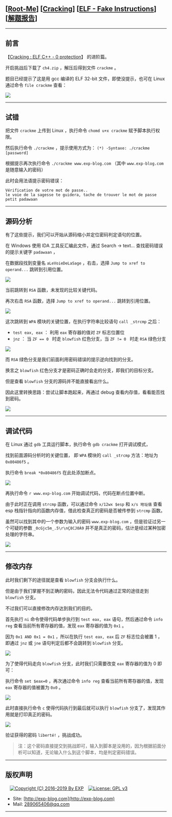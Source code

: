 ## [[Root-Me](https://www.root-me.org/)] [[Cracking](https://www.root-me.org/en/Challenges/Cracking/)] [[ELF - Fake Instructions](https://www.root-me.org/en/Challenges/Cracking/ELF-Fake-Instructions)] [[解题报告](http://exp-blog.com/2019/01/02/pid-2597/4/)]

------

## 前言

【[Cracking : ELF C++ - 0 protection](https://github.com/lyy289065406/CTF-Solving-Reports/tree/master/rootme/Cracking/%5B05%5D%20%5B10P%5D%20PE%20DotNet%20-%200%20protection)】 的进阶篇。

开启挑战后下载了 `ch4.zip` ，解压后得到文件 `crackme` 。

题目已经提示了这是用 gcc 编译的 ELF 32-bit 文件，即使没提示，也可在 Linux 通过命令 `file crackme` 查看：

![](http://exp-blog.com/wp-content/uploads/2019/02/a8a8cc1366f19e55e8ac70507dffaa80.png)

------------

## 试错

把文件 `crackme` 上传到 Linux ，执行命令 `chomd u+x crackme` 赋予脚本执行权限。

然后执行命令 `./crackme` ，提示使用方式为： `(*) -Syntaxe: ./crackme [password] `

根据提示再次执行命令 `./crackme www.exp-blog.com` （其中 `www.exp-blog.com` 是随意输入的密码）

此时会用法语提示密码错误：

```
Vérification de votre mot de passe..
le voie de la sagesse te guidera, tache de trouver le mot de passe petit padawaan
```

------------

## 源码分析

有了这些提示，我们可以开始从源码缩小并定位密码判定语句的位置。

在 Windows 使用 IDA 工具反汇编此文件，通过 Search -> text...  查找密码错误的提示关键字 `padawaan` ，

在数据段找到变量名 `aLeVoieDeLaSage` ，右击，选择 `Jump to xref to operand...` 跳转到引用位置。

![](http://exp-blog.com/wp-content/uploads/2019/02/30278399f93d91be47fc9e223308d3b6.png)


当前跳转到 `RSA` 函数，未发现的比较关键代码。

再次右击 `RSA` 函数，选择 `Jump to xref to operand...` 跳转到引用位置。

![](http://exp-blog.com/wp-content/uploads/2019/02/4308a159bf421c0c45f5996ec21bcc6a.png)

这次跳转到 `WPA` 模块的关键位置，在执行字符串比较语句 `call _strcmp` 之后：

- `test eax, eax` ： 利用 `eax` 寄存器的值对 `ZF` 标志位置位
- `jnz` ： 当 `ZF == 0 ` 时走 `blowfish` 红色分支，当 `ZF != 0 ` 时走 `RSA` 绿色分支

![](http://exp-blog.com/wp-content/uploads/2019/02/a6f4b9979e4544c44233bf16043cac54.png)

而 `RSA` 绿色分支是我们前面利用密码错误的提示逆向找到的分支。

换言之 `blowfish` 红色分支才是密码正确时会走的分支，即我们的目标分支。

但是查看 `blowfish` 分支的源码并不能直接看出什么。

因此这里转换思路：尝试让脚本跑起来，再通过 debug 查看内存值，看看能否找到密码。

![](http://exp-blog.com/wp-content/uploads/2019/02/1f55a16e9a581c3eff5389061bbafd20.png)

------------

## 调试代码

在 Linux 通过 `gdb` 工具运行脚本，执行命令 `gdb crackme`  打开调试模式，

找到前面源码分析时的关键位置， 即 `WPA` 模块的 `call _strcmp` 方法：地址为 `0x80486f5` 。

执行命令 `break *0x80486f5` 在此处添加断点。

![](http://exp-blog.com/wp-content/uploads/2019/02/e1466b82bdb817991cef85a91a6cb1ff.png)

再执行命令 `r www.exp-blog.com` 开始调试代码，代码在断点位置中断。

由于此时正在调用 `strcmp` 函数，可以通过命令 `x/12wx $esp` 和 `x/s 地址值` 查看 esp 栈指针指向的函数内存值，借此检查真正的密码是否被传参到 `strcmp` 函数。

虽然可以找到其中的一个参数为输入的密码 `www.exp-blog.com` ，但是验证过另一个可疑的参数 `_0cGjc5m_.5\r\nÇ8CJ0À9` 并不是真正的密码，估计是经过某种加密处理的字符串。

![](http://exp-blog.com/wp-content/uploads/2019/02/72cd59ad521366ded269ca379245f50c.png)

------------

## 修改内存

此时我们剩下的途径就是查看 `blowfish` 分支会执行什么。

但是由于我们掌握不到正确的密码，因此无法令代码通过正常的途径走到 `blowfish` 分支。

不过我们可以直接修改内存达到我们的目的。

首先执行 `ni` 命令使得代码单步执行到 `test eax, eax` 语句，然后通过命令 `info reg` 查看当前所有寄存器的值，发现 `eax` 寄存器的值为 `0x1` 。

因为 `0x1 AND 0x1 = 0x1` ，所以在执行 `test eax, eax` 后 `ZF` 标志位会被置 1 ，即通过 `jnz` 或 `jne` 语句判定后都不会跳转到  `blowfish` 分支。

![](http://exp-blog.com/wp-content/uploads/2019/02/c7d9bd0a7f21e46d935f98d5645eb1c5.png)

为了使得代码走向  `blowfish` 分支，此时我们只需要改变 `eax` 寄存器的值为 0 即可：

执行命令 `set $eax=0` ，再次通过命令 `info reg` 查看当前所有寄存器的值，发现 `eax` 寄存器的值被置为 `0x0` 。

![](http://exp-blog.com/wp-content/uploads/2019/02/05a55b8a6d2fba70c441296e08c92f92.png)

此时直接执行命令 `c` 使得代码执行到最后就可以执行  `blowfish` 分支了，发现其作用就是打印真正的密码。

![](http://exp-blog.com/wp-content/uploads/2019/02/415a23208e91fc71073d2edd04833b07.png)

验证获得的密码 `liberté!` ，挑战成功。

> 注：这个密码直接提交到挑战即可，输入到脚本是没用的，因为根据前面分析可以知道，无论输入什么到这个脚本，均是判定密码错误。

------

## 版权声明

　[![Copyright (C) 2016-2019 By EXP](https://img.shields.io/badge/Copyright%20(C)-2016~2019%20By%20EXP-blue.svg)](http://exp-blog.com)　[![License: GPL v3](https://img.shields.io/badge/License-GPL%20v3-blue.svg)](https://www.gnu.org/licenses/gpl-3.0)
  

- Site: [http://exp-blog.com](http://exp-blog.com) 
- Mail: <a href="mailto:289065406@qq.com?subject=[EXP's Github]%20Your%20Question%20（请写下您的疑问）&amp;body=What%20can%20I%20help%20you?%20（需要我提供什么帮助吗？）">289065406@qq.com</a>


------
